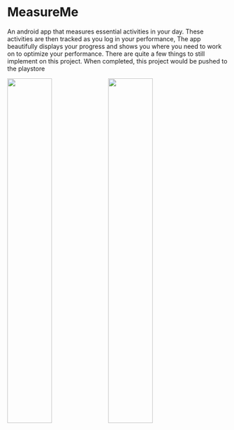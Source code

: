 # MeasureMe
An android app that measures essential activities in your day. These activities are then tracked as you log in your performance, The app beautifully displays your progress and shows you where you need to work on to optimize your performance.  There are quite a few things to still implement on this project. When completed, this project would be pushed to the playstore

<img src="http://imgur.com/download/QbaDbYH" width="45%"></img> <img src="http://imgur.com/download/4Ua9qHF" width="45%"></img> 
